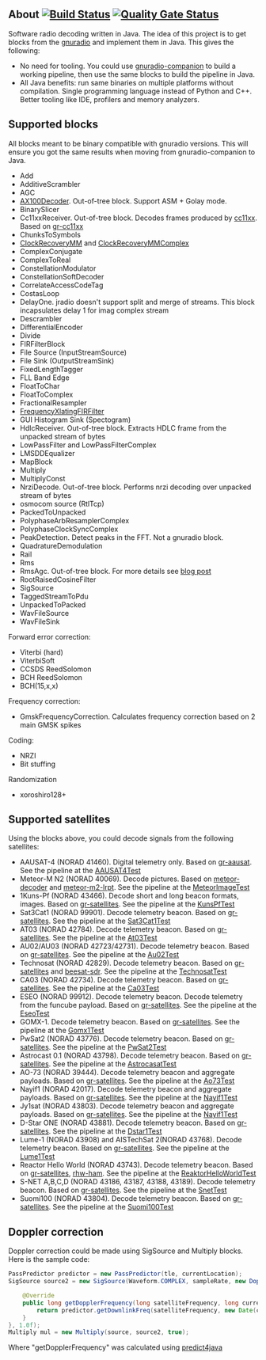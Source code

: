 ## About [![Build Status](https://travis-ci.org/dernasherbrezon/jradio.svg?branch=master)](https://travis-ci.org/dernasherbrezon/jradio) [![Quality Gate Status](https://sonarcloud.io/api/project_badges/measure?project=ru.r2cloud%3Ajradio&metric=alert_status)](https://sonarcloud.io/dashboard?id=ru.r2cloud%3Ajradio)

Software radio decoding written in Java. The idea of this project is to get blocks from the [gnuradio](https://github.com/gnuradio) and implement them in Java. This gives the following:

  * No need for tooling. You could use [gnuradio-companion](https://wiki.gnuradio.org/index.php/HowToUse) to build a working pipeline, then use the same blocks to build the pipeline in Java.
  * All Java benefits: run same binaries on multiple platforms without compilation. Single programming language instead of Python and C++. Better tooling like IDE, profilers and memory analyzers.

## Supported blocks

All blocks meant to be binary compatible with gnuradio versions. This will ensure you got the same results when moving from gnuradio-companion to Java.

  * Add
  * AdditiveScrambler
  * AGC
  * [AX100Decoder](https://gomspace.com/UserFiles/Subsystems/datasheet/gs-ds-nanocom-ax100-33.pdf). Out-of-tree block. Support ASM + Golay mode.
  * BinarySlicer
  * Cc11xxReceiver. Out-of-tree block. Decodes frames produced by [cc11xx](http://www.ti.com/product/CC1101/description). Based on [gr-cc11xx](https://github.com/andrepuschmann/gr-cc11xx)
  * ChunksToSymbols
  * [ClockRecoveryMM](https://www.tablix.org/~avian/blog/archives/2015/03/notes_on_m_m_clock_recovery/) and [ClockRecoveryMMComplex](https://www.tablix.org/~avian/blog/archives/2015/03/notes_on_m_m_clock_recovery/)
  * ComplexConjugate
  * ComplexToReal
  * ConstellationModulator
  * ConstellationSoftDecoder
  * CorrelateAccessCodeTag
  * CostasLoop
  * DelayOne. jradio doesn't support split and merge of streams. This block incapsulates delay 1 for imag complex stream
  * Descrambler
  * DifferentialEncoder
  * Divide
  * FIRFilterBlock
  * File Source (InputStreamSource)
  * File Sink (OutputStreamSink)
  * FixedLengthTagger
  * FLL Band Edge
  * FloatToChar
  * FloatToComplex
  * FractionalResampler
  * [FrequencyXlatingFIRFilter](http://blog.sdr.hu/grblocks/xlating-fir.html)
  * GUI Histogram Sink (Spectogram) 
  * HdlcReceiver. Out-of-tree block. Extracts HDLC frame from the unpacked stream of bytes
  * LowPassFilter and LowPassFilterComplex
  * LMSDDEqualizer
  * MapBlock
  * Multiply
  * MultiplyConst
  * NrziDecode. Out-of-tree block. Performs nrzi decoding over unpacked stream of bytes
  * osmocom source (RtlTcp)
  * PackedToUnpacked
  * PolyphaseArbResamplerComplex
  * PolyphaseClockSyncComplex
  * PeakDetection. Detect peaks in the FFT. Not a gnuradio block.
  * QuadratureDemodulation
  * Rail
  * Rms
  * RmsAgc. Out-of-tree block. For more details see [blog post](https://destevez.net/2017/08/agc-for-gr-satellites/)
  * RootRaisedCosineFilter
  * SigSource
  * TaggedStreamToPdu
  * UnpackedToPacked
  * WavFileSource
  * WavFileSink

Forward error correction:

  * Viterbi (hard)
  * ViterbiSoft
  * CCSDS ReedSolomon
  * BCH ReedSolomon
  * BCH(15,x,x)
  
Frequency correction:
  
  * GmskFrequencyCorrection. Calculates frequency correction based on 2 main GMSK spikes
  
Coding:
 
  * NRZI
  * Bit stuffing

Randomization
 
  * xoroshiro128+

## Supported satellites

Using the blocks above, you could decode signals from the following satellites:

  * AAUSAT-4 (NORAD 41460). Digital telemetry only. Based on [gr-aausat](https://github.com/daniestevez/gr-aausat). See the pipeline at the [AAUSAT4Test](https://github.com/dernasherbrezon/jradio/blob/master/src/test/java/ru/r2cloud/jradio/aausat4/AAUSAT4Test.java)
  * Meteor-M N2 (NORAD 40069). Decode pictures. Based on [meteor-decoder](https://github.com/artlav/meteor_decoder) and [meteor-m2-lrpt](https://github.com/otti-soft/meteor-m2-lrpt). See the pipeline at the [MeteorImageTest](https://github.com/dernasherbrezon/jradio/blob/lrpt/src/test/java/ru/r2cloud/jradio/meteor/MeteorImageTest.java)
  * 1Kuns-Pf (NORAD 43466). Decode short and long beacon formats, images. Based on [gr-satellites](https://github.com/daniestevez/gr-satellites). See the pipeline at the [KunsPfTest](https://github.com/dernasherbrezon/jradio/blob/master/src/test/java/ru/r2cloud/jradio/kunspf/KunsPfTest.java)
  * Sat3Cat1 (NORAD 99901). Decode telemetry beacon. Based on [gr-satellites](https://github.com/daniestevez/gr-satellites). See the pipeline at the [Sat3Cat1Test](https://github.com/dernasherbrezon/jradio/blob/master/src/test/java/ru/r2cloud/jradio/sat3cat1/Sat3Cat1Test.java)
  * AT03 (NORAD 42784). Decode telemetry beacon. Based on [gr-satellites](https://github.com/daniestevez/gr-satellites). See the pipeline at the [At03Test](https://github.com/dernasherbrezon/jradio/blob/master/src/test/java/ru/r2cloud/jradio/at03/At03Test.java)
  * AU02/AU03 (NORAD 42723/42731). Decode telemetry beacon. Based on [gr-satellites](https://github.com/daniestevez/gr-satellites). See the pipeline at the [Au02Test](https://github.com/dernasherbrezon/jradio/blob/master/src/test/java/ru/r2cloud/jradio/au02/Au02Test.java)
  * Technosat (NORAD 42829). Decode telemetry beacon. Based on [gr-satellites](https://github.com/daniestevez/gr-satellites) and [beesat-sdr](https://github.com/kappiman/beesat-sdr). See the pipeline at the [TechnosatTest](https://github.com/dernasherbrezon/jradio/blob/master/src/test/java/ru/r2cloud/jradio/technosat/TechnosatTest.java)
  * CA03 (NORAD 42734). Decode telemetry beacon. Based on [gr-satellites](https://github.com/daniestevez/gr-satellites). See the pipeline at the [Ca03Test](https://github.com/dernasherbrezon/jradio/blob/master/src/test/java/ru/r2cloud/jradio/ca03/Ca03Test.java)
  * ESEO (NORAD 99912). Decode telemetry beacon. Decode telemetry from the funcube payload. Based on [gr-satellites](https://github.com/daniestevez/gr-satellites). See the pipeline at the [EseoTest](https://github.com/dernasherbrezon/jradio/blob/master/src/test/java/ru/r2cloud/jradio/eseo/EseoTest.java)
  * GOMX-1. Decode telemetry beacon. Based on [gr-satellites](https://github.com/daniestevez/gr-satellites). See the pipeline at the [Gomx1Test](https://github.com/dernasherbrezon/jradio/blob/master/src/test/java/ru/r2cloud/jradio/gomx1/Gomx1Test.java)
  * PwSat2 (NORAD 43776). Decode telemetry beacon. Based on [gr-satellites](https://github.com/daniestevez/gr-satellites). See the pipeline at the [PwSat2Test](https://github.com/dernasherbrezon/jradio/blob/master/src/test/java/ru/r2cloud/jradio/pwsat2/PwSat2Test.java)
  * Astrocast 0.1 (NORAD 43798). Decode telemetry beacon. Based on [gr-satellites](https://github.com/daniestevez/gr-satellites). See the pipeline at the [AstrocasatTest](https://github.com/dernasherbrezon/jradio/blob/master/src/test/java/ru/r2cloud/jradio/astrocasat/AstrocasatTest.java)
  * AO-73 (NORAD 39444). Decode telemetry beacon and aggregate payloads. Based on [gr-satellites](https://github.com/daniestevez/gr-satellites). See the pipeline at the [Ao73Test](https://github.com/dernasherbrezon/jradio/blob/master/src/test/java/ru/r2cloud/jradio/ao73/Ao73Test.java)
  * Nayif1 (NORAD 42017). Decode telemetry beacon and aggregate payloads. Based on [gr-satellites](https://github.com/daniestevez/gr-satellites). See the pipeline at the [Nayif1Test](https://github.com/dernasherbrezon/jradio/blob/master/src/test/java/ru/r2cloud/jradio/nayif1/Nayif1Test.java)
  * Jy1sat (NORAD 43803). Decode telemetry beacon and aggregate payloads. Based on [gr-satellites](https://github.com/daniestevez/gr-satellites). See the pipeline at the [Nayif1Test](https://github.com/dernasherbrezon/jradio/blob/master/src/test/java/ru/r2cloud/jradio/jy1sat/Jy1satTest.java)
  * D-Star ONE (NORAD 43881). Decode telemetry beacon. Based on [gr-satellites](https://github.com/daniestevez/gr-satellites). See the pipeline at the [Dstar1Test](https://github.com/dernasherbrezon/jradio/blob/master/src/test/java/ru/r2cloud/jradio/dstar1/Dstar1Test.java)
  * Lume-1 (NORAD 43908) and AISTechSat 2(NORAD 43768). Decode telemetry beacon. Based on [gr-satellites](https://github.com/daniestevez/gr-satellites). See the pipeline at the [Lume1Test](https://github.com/dernasherbrezon/jradio/blob/master/src/test/java/ru/r2cloud/jradio/lume1/Lume1Test.java)
  * Reactor Hello World (NORAD 43743). Decode telemetry beacon. Based on [gr-satellites](https://github.com/daniestevez/gr-satellites), [rhw-ham](https://github.com/ReaktorSpaceLab/rhw-ham). See the pipeline at the [ReaktorHelloWorldTest](https://github.com/dernasherbrezon/jradio/blob/master/src/test/java/ru/r2cloud/jradio/rhw/ReaktorHelloWorldTest.java)
  * S-NET A,B,C,D (NORAD 43186, 43187, 43188, 43189). Decode telemetry beacon. Based on [gr-satellites](https://github.com/daniestevez/gr-satellites). See the pipeline at the [SnetTest](https://github.com/dernasherbrezon/jradio/blob/master/src/test/java/ru/r2cloud/jradio/snet/SnetTest.java)
  * Suomi100 (NORAD 43804). Decode telemetry beacon. Based on [gr-satellites](https://github.com/daniestevez/gr-satellites). See the pipeline at the [Suomi100Test](https://github.com/dernasherbrezon/jradio/blob/master/src/test/java/ru/r2cloud/jradio/suomi100/Suomi100Test.java)
  
## Doppler correction

Doppler correction could be made using SigSource and Multiply blocks. Here is the sample code:

```java
PassPredictor predictor = new PassPredictor(tle, currentLocation);
SigSource source2 = new SigSource(Waveform.COMPLEX, sampleRate, new DopplerValueSource(sampleRate, satelliteFrequency, correctPeriodMillis, startTimeMillis) {

	@Override
	public long getDopplerFrequency(long satelliteFrequency, long currentTimeMillis) {
		return predictor.getDownlinkFreq(satelliteFrequency, new Date(currentTimeMillis));
	}
}, 1.0f);
Multiply mul = new Multiply(source, source2, true);
```

Where "getDopplerFrequency" was calculated using [predict4java](https://github.com/badgersoftdotcom/predict4java)
